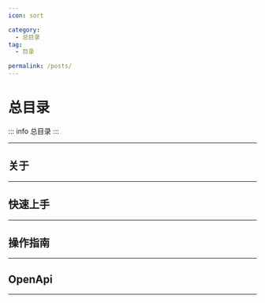 ```yaml
---
icon: sort

category:
  - 总目录
tag:
  - 目录

permalink: /posts/
---
```


# 总目录

::: info 总目录
:::

---

## 关于

<Catalog base='/about/' class="mo7-hide-title" />

---

## 快速上手

<Catalog base='/get-started/' class="mo7-hide-title" />

---

## 操作指南

<Catalog base='/guide/' class="mo7-hide-title" />

---

## OpenApi

<Catalog base='/open-api/' class="mo7-hide-title" />

---

<style lang="scss">
.mo7-hide-title {
  .vp-catalog-main-title {
    display: none;
  }
}
</style>
